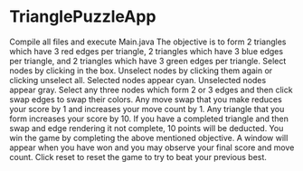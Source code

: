 # TrianglePuzzleApp
Compile all files and execute Main.java
The objective is to form 2 triangles which have 3 red edges per triangle, 2 triangles which have 3 blue edges per triangle, and 2 triangles which have 3 green edges per triangle.
Select nodes by clicking in the box. Unselect nodes by clicking them again or clicking unselect all. Selected nodes appear cyan. Unselected nodes appear gray.
Select any three nodes which form 2 or 3 edges and then click swap edges to swap their colors.
Any move swap that you make reduces your score by 1 and increases your move count by 1. Any triangle that you form increases your score by 10. If you have a completed triangle and then swap and edge rendering it not complete, 10 points will be deducted.
You win the game by completing the above mentioned objective. A window will appear when you have won and you may observe your final score and move count.
Click reset to reset the game to try to beat your previous best.
